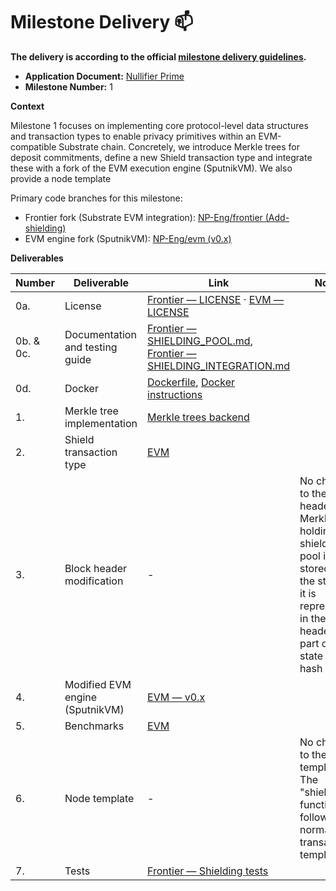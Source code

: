 # Milestone Delivery :mailbox:

**The delivery is according to the official [milestone delivery guidelines](https://github.com/w3f/Grants-Program/blob/master/docs/Support%20Docs/milestone-deliverables-guidelines.md).**  

* **Application Document:** [Nullifier Prime](https://github.com/NP-Eng/Grants-Program/blob/90c5079c9f84b436991d215f9429682eda2cc659/applications/np-compliant_and_programmable_privacy.md)
* **Milestone Number:** 1

**Context**

Milestone 1 focuses on implementing core protocol-level data structures and transaction types to enable privacy primitives within an EVM-compatible Substrate chain. Concretely, we introduce Merkle trees for deposit commitments, define a new Shield transaction type and integrate these with a fork of the EVM execution engine (SputnikVM). We also provide a node template

Primary code branches for this milestone:

- Frontier fork (Substrate EVM integration): [NP-Eng/frontier (Add-shielding)](https://github.com/NP-Eng/frontier/tree/Add-shielding)
- EVM engine fork (SputnikVM): [NP-Eng/evm (v0.x)](https://github.com/NP-Eng/evm/tree/v0.x)

**Deliverables**

| Number | Deliverable | Link | Notes |
| ------------- | ------------- | ------------- | ------------- |
| 0a. | License | [Frontier — LICENSE](https://github.com/NP-Eng/frontier/blob/master/LICENSE-APACHE2) · [EVM — LICENSE](https://github.com/NP-Eng/evm/blob/v0.x/LICENSE) | |
| 0b. & 0c. | Documentation and testing guide | [Frontier — SHIELDING_POOL.md](https://github.com/NP-Eng/frontier/blob/m1/docs/SHIELDING_POOL.md), [Frontier — SHIELDING_INTEGRATION.md](https://github.com/NP-Eng/frontier/blob/m1/docs/SHIELDING_INTEGRATION.md) |  |
| 0d. | Docker | [Dockerfile](https://github.com/NP-Eng/frontier/blob/f2af5fd64315dab1fea7c1074c6403943ada4cf9/Dockerfile), [Docker instructions](https://github.com/NP-Eng/frontier/blob/0b6c6842177251dce730bf77420a3b8c7522b150/README-Docker.md)| |
| 1. | Merkle tree implementation | [Merkle trees backend](https://github.com/NP-Eng/evm/blob/m1/src/backend/merkle_tree.rs) | |
| 2. | Shield transaction type | [EVM](https://github.com/NP-Eng/evm/blob/m1/src/backend/mod.rs#L57) | |
| 3. | Block header modification | - | No change to the block header. The Merkle tree holding the shielding pool is stored in the state so it is represented in the block header as part of the state root hash |
| 4. | Modified EVM engine (SputnikVM) | [EVM — v0.x](https://github.com/NP-Eng/evm/tree/v0.x) | |
| 5. | Benchmarks | [EVM](https://github.com/rust-ethereum/evm/blob/414aecf69988ec320c4ae66c7c57b30dc0fab2f3/benches/loop.rs) | |
| 6. | Node template | - | No change to the node template. The "shielding" functionality follows the normal transaction templates  |
| 7. | Tests | [Frontier — Shielding tests](https://github.com/NP-Eng/frontier/blob/m1/examples/test-shielding.js) | |
